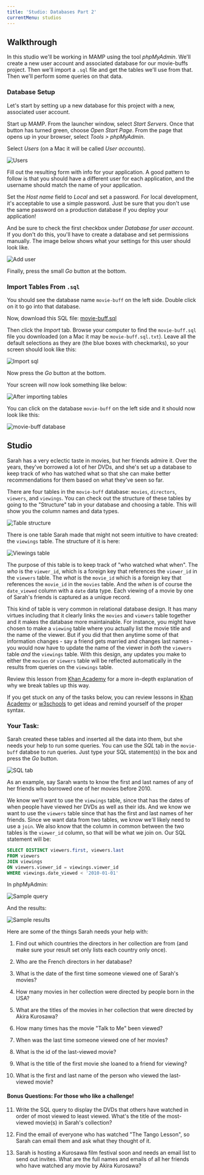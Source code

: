 ```yaml
---
title: 'Studio: Databases Part 2'
currentMenu: studios
---
```


## Walkthrough

In this studio we'll be working in MAMP using the tool *phpMyAdmin*. We'll create a new user account and associated database for our movie-buffs project. Then we'll import a `.sql` file and get the tables we'll use from that. Then we'll perform some queries on that data.

### Database Setup

Let's start by setting up a new database for this project with a new, associated user account.

Start up MAMP. From the launcher window, select *Start Servers*. Once that button has turned green, choose *Open Start Page*. From the page that opens up in your browser, select *Tools > phpMyAdmin*.

Select *Users* (on a Mac it will be called *User accounts*).

![Users](images/mamp-user.png)

Fill out the resulting form with info for your application. A good pattern to follow is that you should have a different user for each application, and the username should match the name of your application.

Set the *Host name* field to *Local* and set a password. For local development, it's acceptable to use a simple password. Just be sure that you don't use the same password on a production database if you deploy your application!

And be sure to check the first checkbox under *Database for user account*. If you don't do this, you'll have to create a database and set permissions manually. The image below shows what your settings for this user should look like.

![Add user](images/mamp-user-add.png)

Finally, press the small *Go* button at the bottom. 

### Import Tables From `.sql`

You should see the database name `movie-buff` on the left side. Double click on it to go into that database. 

Now, download this SQL file: [movie-buff.sql](downloads/movie-buff.sql)

Then click the *Import* tab. Browse your computer to find the `movie-buff.sql` file you downloaded (on a Mac it may be `movie-buff.sql.txt`). Leave all the default selections as they are (the blue boxes with checkmarks), so your screen should look like this: 

![Import sql](images/import.png)

Now press the *Go* button at the bottom.

Your screen will now look something like below:

![After importing tables](images/after-import.png)

You can click on the database `movie-buff` on the left side and it should now look like this:

![movie-buff database](images/movie-buff-db.png)

## Studio

Sarah has a very eclectic taste in movies, but her friends admire it. Over the years, they've borrowed a lot of her DVDs, and she's set up a database to keep track of who has watched what so that she can make better recommendations for them based on what they've seen so far. 

There are four tables in the `movie-buff` database: `movies`, `directors`, `viewers`, and `viewings`. You can check out the structure of these tables by going to the "Structure" tab in your database and choosing a table. This will show you the column names and data types.

![Table structure](images/structure.png)

There is one table Sarah made that might not seem intuitive to have created: the `viewings` table. The structure of it is here: 

![Viewings table](images/viewings.png)

The purpose of this table is to keep track of "who watched what when". The *who* is the `viewer_id`, which is a foreign key that references the `viewer_id` in the `viewers` table. The *what* is the `movie_id` which is a foreign key that references the `movie_id` in the `movies` table. And the *when* is of course the `date_viewed` column with a `date` data type. Each viewing of a movie by one of Sarah's friends is captured as a unique record. 

This kind of table is very common in relational database design. It has many virtues including that it clearly links the `movies` and `viewers` table together and it makes the database more maintainable. For instance, you might have chosen to make a `viewing` table where you actually list the movie title and the name of the viewer. But if you did that then anytime some of that information changes - say a friend gets married and changes last names - you would now have to update the name of the viewer in *both* the `viewers` table *and* the `viewings` table. With this design, any updates you make to either the `movies` or `viewers` table will be reflected automatically in the results from queries on the `viewings` table.

Review this lesson from [Khan Academy](https://www.khanacademy.org/computing/computer-programming/sql/relational-queries-in-sql/a/splitting-data-into-related-tables) for a more in-depth explanation of why we break tables up this way.

If you get stuck on any of the tasks below, you can review lessons in [Khan Academy](https://www.khanacademy.org/computing/computer-programming/sql) or [w3schools](https://www.w3schools.com/sql/default.asp) to get ideas and remind yourself of the proper syntax.

### Your Task: 

Sarah created these tables and inserted all the data into them, but she needs your help to run some queries. You can use the *SQL* tab in the `movie-buff` databse to run queries. Just type your SQL statement(s) in the box and press the *Go* button.

![SQL tab](images/sql.png)

As an example, say Sarah wants to know the first and last names of any of her friends who borrowed one of her movies before 2010. 

We know we'll want to use the `viewings` table, since that has the dates of when people have viewed her DVDs as well as their ids. And we know we want to use the `viewers` table since that has the first and last names of her friends. Since we want data from two tables, we know we'll likely need to use a `join`. We also know that the column in common between the two tables is the `viewer_id` column, so that will be what we join on. Our SQL statement will be:

```sql
SELECT DISTINCT viewers.first, viewers.last 
FROM viewers
JOIN viewings 
ON viewers.viewer_id = viewings.viewer_id
WHERE viewings.date_viewed < '2010-01-01'
```

In phpMyAdmin:

![Sample query](images/sample-query.png)

And the results:

![Sample results](images/sample-results.png)

Here are some of the things Sarah needs your help with:

1. Find out which countries the directors in her collection are from (and make sure your result set only lists each country only once).

2. Who are the French directors in her database?

3. What is the date of the first time someone viewed one of Sarah's movies?

4. How many movies in her collection were directed by people born in the USA?

5. What are the titles of the movies in her collection that were directed by Akira Kurosawa?

6. How many times has the movie "Talk to Me" been viewed?

7. When was the last time someone viewed one of her movies?

8. What is the id of the last-viewed movie?

9. What is the title of the first movie she loaned to a friend for viewing? 

10. What is the first and last name of the person who viewed the last-viewed movie?


#### Bonus Questions: For those who like a challenge!

11. Write the SQL query to display the DVDs that others have watched in order of most viewed to least viewed. What's the title of the most-viewed movie(s) in Sarah's collection? 

12. Find the email of everyone who has watched "The Tango Lesson", so Sarah can email them and ask what they thought of it.

13. Sarah is hosting a Kurosawa film festival soon and needs an email list to send out invites. What are the full names and emails of all her friends who have watched any movie by Akira Kurosawa?



